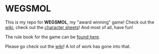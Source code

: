 # WEGSMOL

This is my repo for **WEGSMOL**, my "award winning" game! Check out the [wiki](https://github.com/t0rb1t/wegsmol/wiki), check out the [character sheets](https://github.com/t0rb1t/wegsmol/tree/master/images)! And most of all, have fun!



The rule book for the game can be [found here](https://docs.google.com/document/d/1BfdjlYFQWuHkXSkVFmwNedCEAlPEfqiF9qN02p7yWU0/).

Please go check out the [wiki](https://github.com/t0rb1t/wegsmol/wiki)! A lot of work has gone into that.
